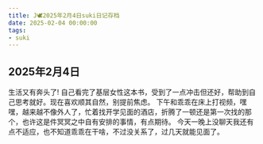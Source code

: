 ```yaml
---
title: J🕊️2025年2月4日suki日记存档
date: 2025-02-04 00:00:00
tags:
- suki
---
```


## 2025年2月4日

生活又有奔头了!
自己看完了基层女性这本书，受到了一点冲击但还好，帮助到自己思考就好。现在喜欢顺其自然，别提前焦虑。
下午和乖乖在床上打视频，嘿嘿，越来越不像外人了，忙着找开学见面的酒店，折腾了一顿还是第一次找的那个，也许这是件冥冥之中自有安排的事情，有点期待。
今天一晚上没聊天我还有点不适应，也不知道乖乖在干啥，不过没关系了，过几天就能见面了。
